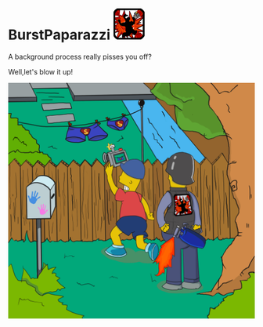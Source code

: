 # BurstPaparazzi ![icon](https://github.com/TyrealGray/BurstPaparazzi/blob/master/BurstPaparazzi/icon/tub.png)
A background process really pisses you off?

Well,let's blow it up!

![poster](https://github.com/TyrealGray/BurstPaparazzi/blob/master/BurstPaparazzi/BurstPaparazzi.jpg)
